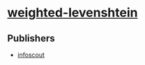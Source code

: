 # [weighted-levenshtein](https://pypi.org/project/weighted-levenshtein)



## Publishers
- [infoscout](https://pypi.org/user/infoscout)


